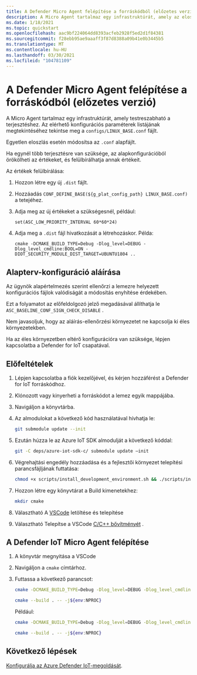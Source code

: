 ```yaml
---
title: A Defender Micro Agent felépítése a forráskódból (előzetes verzió)
description: A Micro Agent tartalmaz egy infrastruktúrát, amely az eloszlás testreszabására használható.
ms.date: 1/18/2021
ms.topic: quickstart
ms.openlocfilehash: aac9bf224064dd8393acfeb2928f5ed2d1f84381
ms.sourcegitcommit: f28ebb95ae9aaaff3f87d8388a09b41e0b3445b5
ms.translationtype: MT
ms.contentlocale: hu-HU
ms.lasthandoff: 03/30/2021
ms.locfileid: "104781109"
---
```

# <a name="build-the-defender-micro-agent-from-source-code-preview"></a>A Defender Micro Agent felépítése a forráskódból (előzetes verzió)

A Micro Agent tartalmaz egy infrastruktúrát, amely testreszabható a terjesztéshez. Az elérhető konfigurációs paraméterek listájának megtekintéséhez tekintse meg a `configs/LINUX_BASE.conf` fájlt.

Egyetlen eloszlás esetén módosítsa az `.conf` alapfájlt. 

Ha egynél több terjesztésre van szüksége, az alapkonfigurációból örökölheti az értékeket, és felülbírálhatja annak értékeit. 

Az értékek felülbírálása:

1. Hozzon létre egy új `.dist` fájlt.

1. Hozzáadás `CONF_DEFINE_BASE(${g_plat_config_path} LINUX_BASE.conf)` a tetejéhez.
 
1. Adja meg az új értékeket a szükségesnél, például: 

    `set(ASC_LOW_PRIORITY_INTERVAL 60*60*24)` 

1. Adja meg a `.dist` fájl hivatkozását a létrehozáskor. Példa: 

    `cmake -DCMAKE_BUILD_TYPE=Debug -Dlog_level=DEBUG -Dlog_level_cmdline:BOOL=ON -DIOT_SECURITY_MODULE_DIST_TARGET=UBUNTU1804 ..` 

## <a name="baseline-configuration-signing"></a>Alapterv-konfiguráció aláírása 

Az ügynök alapértelmezés szerint ellenőrzi a lemezre helyezett konfigurációs fájlok valódiságát a módosítás enyhítése érdekében.

Ezt a folyamatot az előfeldolgozó jelző megadásával állíthatja le `ASC_BASELINE_CONF_SIGN_CHECK_DISABLE` .

Nem javasoljuk, hogy az aláírás-ellenőrzési környezetet ne kapcsolja ki éles környezetekben. 

Ha az éles környezetben eltérő konfigurációra van szüksége, lépjen kapcsolatba a Defender for IoT csapatával. 

## <a name="prerequisites"></a>Előfeltételek 

1. Lépjen kapcsolatba a fiók kezelőjével, és kérjen hozzáférést a Defender for IoT forráskódhoz.
 
1. Klónozott vagy kinyerheti a forráskódot a lemez egyik mappájába.

1. Navigáljon a könyvtárba.

1. Az almodulokat a következő kód használatával hívhatja le:

    ```bash
    git submodule update --init
    ```
    
1. Ezután húzza le az Azure IoT SDK almodulját a következő kóddal: 

    ```bash
    git -C deps/azure-iot-sdk-c/ submodule update –init
    ```
 

1. Végrehajtási engedély hozzáadása és a fejlesztői környezet telepítési parancsfájljának futtatása:

    ```bash
    chmod +x scripts/install_development_environment.sh && ./scripts/install_development_environment.sh 
    ```

1. Hozzon létre egy könyvtárat a Build kimenetekhez: 

    ```bash
    mkdir cmake 
    ```

1. Választható A [VSCode](https://code.visualstudio.com/download ) letöltése és telepítése 

1. Választható Telepítse a VSCode [C/C++ bővítményét](https://code.visualstudio.com/docs/languages/cpp ) .

## <a name="building-the-defender-iot-micro-agent"></a>A Defender IoT Micro Agent felépítése 

1. A könyvtár megnyitása a VSCode 

1. Navigáljon a `cmake` címtárhoz. 

1. Futtassa a következő parancsot: 

    ```bash
    cmake -DCMAKE_BUILD_TYPE=Debug -Dlog_level=DEBUG -Dlog_level_cmdline:BOOL=ON -DIOT_SECURITY_MODULE_DIST_TARGET<the appropriate distro configuration file name> .. 
    
    cmake --build . -- -j${env:NPROC}
    ```

    Például: 

    ```bash
    cmake -DCMAKE_BUILD_TYPE=Debug -Dlog_level=DEBUG -Dlog_level_cmdline:BOOL=ON -DIOT_SECURITY_MODULE_DIST_TARGETUBUNTU1804 ..
    
    cmake --build . -- -j${env:NPROC}
    ```

## <a name="next-steps"></a>Következő lépések

[Konfigurálja az Azure Defender IoT-megoldását](quickstart-configure-your-solution.md).

